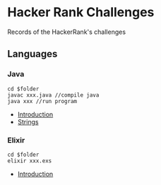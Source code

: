 Hacker Rank Challenges
===
Records of the HackerRank's challenges

## Languages
### Java
```
cd $folder
javac xxx.java //compile java
java xxx //run program
```
* [Introduction](./java/introduction.md)
* [Strings](./java/strings.md)

### Elixir
```
cd $folder
elixir xxx.exs
```
* [Introduction](./functional-programming-elixir/introduction.md)
